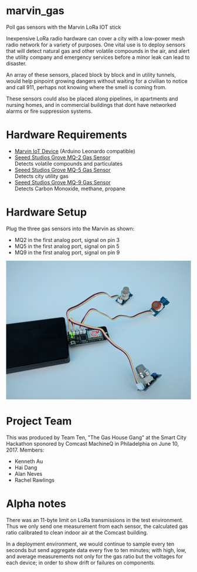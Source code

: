 # marvin_gas
Poll gas sensors with the Marvin LoRa IOT stick

Inexpensive LoRa radio hardware can cover a city with a low-power mesh radio network for a variety of purposes. One vital use is to deploy sensors that will detect natural gas and other volatile compounds in the air, and alert the utility company and emergency services before a minor leak can lead to disaster. 

An array of these sensors, placed block by block and in utility tunnels, would help pinpoint growing dangers without waiting for a civilian to notice and call 911, perhaps not knowing where the smell is coming from.

These sensors could also be placed along pipelines, in apartments and nursing homes, and in commercial buildings that dont have networked alarms or fire suppression systems.

# Hardware Requirements

 * [Marvin IoT Device](https://github.com/iotacademy/marvin) (Arduino Leonardo compatible)
 * [Seeed Studios Grove MQ-2 Gas Sensor](https://www.seeedstudio.com/Grove-Gas-Sensor%28MQ2%29-p-937.html)
   <br>Detects volatile compounds and particulates
 * [Seeed Studios Grove MQ-5 Gas Sensor](https://www.seeedstudio.com/Grove-Gas-Sensor(MQ5)-p-938.html)
   <br>Detects city utility gas
 * [Seeed Studios Grove MQ-9 Gas Sensor](https://www.seeedstudio.com/Grove-Gas-Sensor%28MQ9%29-p-1419.html)
   <br>Detects Carbon Monoxide, methane, propane
 
# Hardware Setup
Plug the three gas sensors into the Marvin as shown:
* MQ2 in the first analog port, signal on pin 3
* MQ5 in the first analog port, signal on pin 5
* MQ9 in the first analog port, signal on pin 9

![Gas House Marvin array](https://github.com/reikoNeko/marvin_gas/blob/master/IMG_20170610_165440.jpg)

# Project Team
This was produced by Team Ten, "The Gas House Gang" at the Smart City Hackathon sponored by Comcast MachineQ in Philadelphia on June 10, 2017. Members:
* Kenneth Au
* Hai Dang
* Alan Neves
* Rachel Rawlings


# Alpha notes
There was an 11-byte limit on LoRa transmissions in the test environment. Thus we only send one measurement from each sensor, the calculated gas ratio calibrated to clean indoor air at the Comcast building.

In a deployment environment, we would continue to sample every ten seconds but send aggregate data every five to ten minutes; with high, low, and average measurements not only for the gas ratio but the voltages for each device; in order to show drift or failures on components. 
